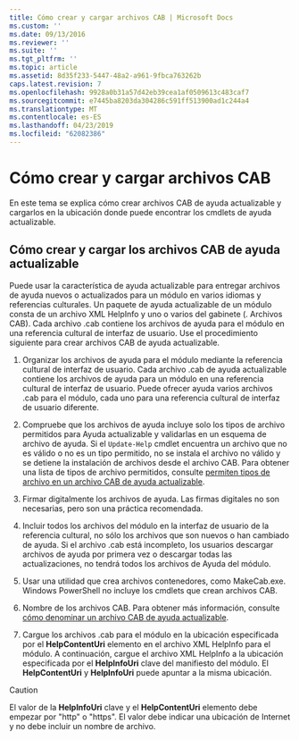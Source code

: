 ```yaml
---
title: Cómo crear y cargar archivos CAB | Microsoft Docs
ms.custom: ''
ms.date: 09/13/2016
ms.reviewer: ''
ms.suite: ''
ms.tgt_pltfrm: ''
ms.topic: article
ms.assetid: 8d35f233-5447-48a2-a961-9fbca763262b
caps.latest.revision: 7
ms.openlocfilehash: 9928a0b31a57d42eb39cea1af0509613c483caf7
ms.sourcegitcommit: e7445ba8203da304286c591ff513900ad1c244a4
ms.translationtype: MT
ms.contentlocale: es-ES
ms.lasthandoff: 04/23/2019
ms.locfileid: "62082386"
---
```

# <a name="how-to-create-and-upload-cab-files"></a>Cómo crear y cargar archivos CAB

En este tema se explica cómo crear archivos CAB de ayuda actualizable y cargarlos en la ubicación donde puede encontrar los cmdlets de ayuda actualizable.

## <a name="how-to-create-and-upload-updatable-help-cab-files"></a>Cómo crear y cargar los archivos CAB de ayuda actualizable

Puede usar la característica de ayuda actualizable para entregar archivos de ayuda nuevos o actualizados para un módulo en varios idiomas y referencias culturales. Un paquete de ayuda actualizable de un módulo consta de un archivo XML HelpInfo y uno o varios del gabinete (. Archivos CAB). Cada archivo .cab contiene los archivos de ayuda para el módulo en una referencia cultural de interfaz de usuario. Use el procedimiento siguiente para crear archivos CAB de ayuda actualizable.

1. Organizar los archivos de ayuda para el módulo mediante la referencia cultural de interfaz de usuario. Cada archivo .cab de ayuda actualizable contiene los archivos de ayuda para un módulo en una referencia cultural de interfaz de usuario. Puede ofrecer ayuda varios archivos .cab para el módulo, cada uno para una referencia cultural de interfaz de usuario diferente.

2. Compruebe que los archivos de ayuda incluye solo los tipos de archivo permitidos para Ayuda actualizable y validarlas en un esquema de archivo de ayuda. Si el `Update-Help` cmdlet encuentra un archivo que no es válido o no es un tipo permitido, no se instala el archivo no válido y se detiene la instalación de archivos desde el archivo CAB. Para obtener una lista de tipos de archivo permitidos, consulte [permiten tipos de archivo en un archivo CAB de ayuda actualizable](./file-types-permitted-in-an-updatable-help-cab-file.md).

3. Firmar digitalmente los archivos de ayuda. Las firmas digitales no son necesarias, pero son una práctica recomendada.

4. Incluir todos los archivos del módulo en la interfaz de usuario de la referencia cultural, no sólo los archivos que son nuevos o han cambiado de ayuda. Si el archivo .cab está incompleto, los usuarios descargar archivos de ayuda por primera vez o descargar todas las actualizaciones, no tendrá todos los archivos de Ayuda del módulo.

5. Usar una utilidad que crea archivos contenedores, como MakeCab.exe. Windows PowerShell no incluye los cmdlets que crean archivos CAB.

6. Nombre de los archivos CAB. Para obtener más información, consulte [cómo denominar un archivo CAB de ayuda actualizable](./how-to-name-an-updatable-help-cab-file.md).

7. Cargue los archivos .cab para el módulo en la ubicación especificada por el **HelpContentUri** elemento en el archivo XML HelpInfo para el módulo. A continuación, cargue el archivo XML HelpInfo a la ubicación especificada por el **HelpInfoUri** clave del manifiesto del módulo. El **HelpContentUri** y **HelpInfoUri** puede apuntar a la misma ubicación.

> [!CAUTION]
> El valor de la **HelpInfoUri** clave y el **HelpContentUri** elemento debe empezar por "http" o "https". El valor debe indicar una ubicación de Internet y no debe incluir un nombre de archivo.